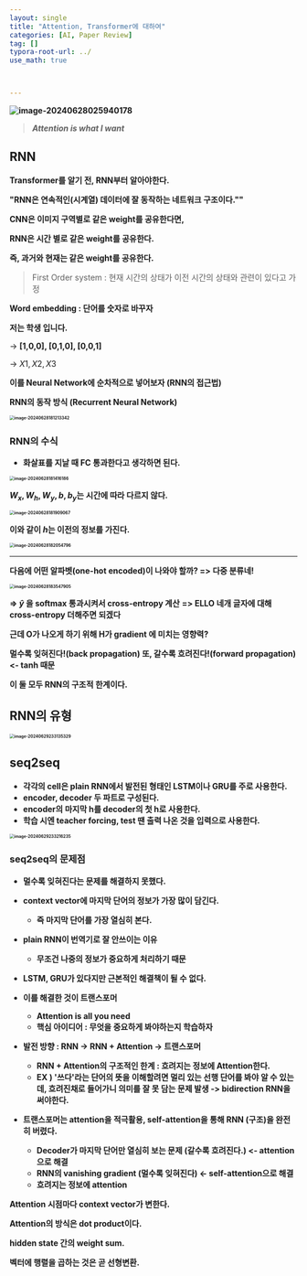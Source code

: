 ```yaml
---
layout: single
title: "Attention, Transformer에 대하여"
categories: [AI, Paper Review]
tag: []
typora-root-url: ../
use_math: true



---
```


**<img src="/images/2024-06-28-Atttention/image-20240628025940178.png" alt="image-20240628025940178"/>**

> ***Attention is what I want***



## RNN



**Transformer를 알기 전, RNN부터 알아야한다.**

**"RNN은 연속적인(시계열) 데이터에 잘 동작하는 네트워크 구조이다.""**

**CNN은 이미지 구역별로 같은 weight를 공유한다면,**

**RNN은 시간 별로 같은 weight를 공유한다.**

**즉, 과거와 현재는 같은 weight를 공유한다.**

> First Order system : 현재 시간의 상태가 이전 시간의 상태와 관련이 있다고 가정



**Word embedding : 단어를 숫자로 바꾸자**

**저는 학생 입니다.**

-> **[1,0,0], [0,1,0], [0,0,1]**

-> $X1, X2, X3$

**이를 Neural Network에 순차적으로 넣어보자 (RNN의 접근법)**

**RNN의 동작 방식 (Recurrent Neural Network)**

**<img src="/images/2024-06-28-Atttention/image-20240628181213342.png" alt="image-20240628181213342" style="zoom:50%;" />**

### **RNN의 수식**

- **화살표를 지날 때 FC 통과한다고 생각하면 된다.**

**<img src="/images/2024-06-28-Atttention/image-20240628181416186.png" alt="image-20240628181416186" style="zoom:50%;" />**

**$W_x, W_h, W_y, b, b_y$는 시간에 따라 다르지 않다.**

**<img src="/images/2024-06-28-Atttention/image-20240628181909067.png" alt="image-20240628181909067" style="zoom:50%;" />**

**이와 같이 $h$는 이전의 정보를 가진다.**

**<img src="/images/2024-06-28-Atttention/image-20240628182054796.png" alt="image-20240628182054796" style="zoom:50%;" />**

**** 

**다음에 어떤 알파벳(one-hot encoded)이 나와야 할까? => 다중 분류네!**

**<img src="/images/2024-06-28-Atttention/image-20240628183547905.png" alt="image-20240628183547905" style="zoom:50%;" />**



**=> *ŷ* 을 softmax 통과시켜서 cross-entropy 계산**
**=> ELLO 네개 글자에 대해 cross-entropy 더해주면 되겠다**

**근데 O가 나오게 하기 위해 H가 gradient 에 미치는 영향력?**

**멀수록 잊혀진다!(back propagation) 또, 갈수록 흐려진다!(forward propagation) <- tanh 때문**

**이 둘 모두 RNN의 구조적 한계이다.**

 ## **RNN의 유형**



**<img src="/images/2024-06-28-Atttention/image-20240629233135329.png" alt="image-20240629233135329" style="zoom:50%;" />**

## **seq2seq**

- **각각의 cell은 plain RNN에서 발전된 형태인 LSTM이나 GRU를 주로 사용한다.**
- **encoder, decoder 두 파트로 구성된다.**
- **encoder의 마지막 h를 decoder의 첫 h로 사용한다.**
- **학습 시엔 teacher forcing, test 땐 출력 나온 것을 입력으로 사용한다.**

**<img src="/images/2024-06-28-Atttention/image-20240629233216235.png" alt="image-20240629233216235" style="zoom:50%;" />**

### **seq2seq의 문제점**

- **멀수록 잊혀진다는 문제를 해결하지 못했다.**
- **context vector에 마지막 단어의 정보가 가장 많이 담긴다.**
  - **즉 마지막 단어를 가장 열심히 본다.**



- **plain RNN이 번역기로 잘 안쓰이는 이유**
  - **무조건 나중의 정보가 중요하게 처리하기 때문**
- **LSTM, GRU가 있다지만 근본적인 해결책이 될 수 없다.**
- **이를 해결한 것이 트랜스포머**
  - **Attention is all you need**
  - **핵심 아이디어 : 무엇을 중요하게 봐야하는지 학습하자**
- **발전 방향 : RNN -> RNN + Attention -> 트랜스포머**
  - **RNN + Attention의 구조적인 한계 : 흐려지는 정보에 Attention한다.**
  - **EX ) '쓰다'라는 단어의 뜻을 이해할려면 멀리 있는 선행 단어를 봐야 알 수 있는데, 흐려진채로 들어가니 의미를 잘 못 담는 문제 발생 -> bidirection RNN을 써야한다.**
- **트랜스포머는 attention을 적극활용, self-attention을 통해 RNN (구조)을 완전히 버렸다.**
  - **Decoder가 마지막 단어만 열심히 보는 문제 (갈수록 흐려진다.) <- attention으로 해결**
  - **RNN의 vanishing gradient (멀수록 잊혀진다) <- self-attention으로 해결**
  - **흐려지는 정보에 attention**





**Attention 시점마다 context vector가 변한다.**

**Attention의 방식은 dot product이다.**

**hidden state 간의 weight sum.**

 **벡터에 행렬을 곱하는 것은 곧 선형변환.**





